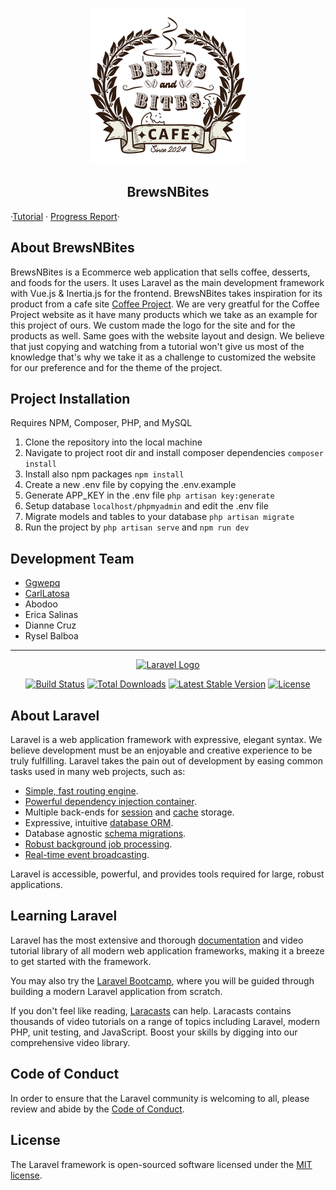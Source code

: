<p align="center"><a href="https://github.com/Ggwepq/BrewsNBites"><img src="https://github.com/Ggwepq/BrewsNBites/blob/master/public/logo/logo.png" width="250" alt="BrewsNBites Logo"></a></p>
<h2 align="center">BrewsNBites</h2>
<p alight="center">
·<a href="https://www.youtube.com/playlist?list=PL6u82dzQtlfv8fJF3gm42TDHJdtA2NDWT">Tutorial</a> · 
<a href="https://drive.google.com/drive/folders/17vUbd_6jOOV59mbV9A3v0VVJblqdjN59">Progress Report</a>·
</p>

## About BrewsNBites

BrewsNBites is a Ecommerce web application that sells coffee, desserts, and foods for the users. It uses Laravel as the main development framework with Vue.js & Inertia.js for the frontend. BrewsNBites takes inspiration for its product from a cafe site [Coffee Project](https://coffeeproject.com.ph/). We are very greatful for the Coffee Project website as it have many products which we take as an example for this project of ours. We custom made the logo for the site and for the products as well. Same goes with the website layout and design. We believe that just copying and watching from a tutorial won't give us most of the knowledge that's why we take it as a challenge to customized the website for our preference and for the theme of the project.

## Project Installation

Requires NPM, Composer, PHP, and MySQL

1. Clone the repository into the local machine
2. Navigate to project root dir and install composer dependencies ```composer install```
3. Install also npm packages ```npm install```
4. Create a new .env file by copying the .env.example
5. Generate APP_KEY in the .env file ```php artisan key:generate```
6. Setup database ```localhost/phpmyadmin``` and edit the .env file
7. Migrate models and tables to your database ```php artisan migrate```
8. Run the project by ```php artisan serve``` and ```npm run dev```

## Development Team
- [Ggwepq](https://github.com/Ggwepq)
- [CarlLatosa](https://github.com/Carllatosa)
- Abodoo
- Erica Salinas
- Dianne Cruz
- Rysel Balboa

***

<p align="center"><a href="https://laravel.com" target="_blank"><img src="https://raw.githubusercontent.com/laravel/art/master/logo-lockup/5%20SVG/2%20CMYK/1%20Full%20Color/laravel-logolockup-cmyk-red.svg" width="400" alt="Laravel Logo"></a></p>

<p align="center">
<a href="https://github.com/laravel/framework/actions"><img src="https://github.com/laravel/framework/workflows/tests/badge.svg" alt="Build Status"></a>
<a href="https://packagist.org/packages/laravel/framework"><img src="https://img.shields.io/packagist/dt/laravel/framework" alt="Total Downloads"></a>
<a href="https://packagist.org/packages/laravel/framework"><img src="https://img.shields.io/packagist/v/laravel/framework" alt="Latest Stable Version"></a>
<a href="https://packagist.org/packages/laravel/framework"><img src="https://img.shields.io/packagist/l/laravel/framework" alt="License"></a>
</p>

## About Laravel

Laravel is a web application framework with expressive, elegant syntax. We believe development must be an enjoyable and creative experience to be truly fulfilling. Laravel takes the pain out of development by easing common tasks used in many web projects, such as:

- [Simple, fast routing engine](https://laravel.com/docs/routing).
- [Powerful dependency injection container](https://laravel.com/docs/container).
- Multiple back-ends for [session](https://laravel.com/docs/session) and [cache](https://laravel.com/docs/cache) storage.
- Expressive, intuitive [database ORM](https://laravel.com/docs/eloquent).
- Database agnostic [schema migrations](https://laravel.com/docs/migrations).
- [Robust background job processing](https://laravel.com/docs/queues).
- [Real-time event broadcasting](https://laravel.com/docs/broadcasting).

Laravel is accessible, powerful, and provides tools required for large, robust applications.

## Learning Laravel

Laravel has the most extensive and thorough [documentation](https://laravel.com/docs) and video tutorial library of all modern web application frameworks, making it a breeze to get started with the framework.

You may also try the [Laravel Bootcamp](https://bootcamp.laravel.com), where you will be guided through building a modern Laravel application from scratch.

If you don't feel like reading, [Laracasts](https://laracasts.com) can help. Laracasts contains thousands of video tutorials on a range of topics including Laravel, modern PHP, unit testing, and JavaScript. Boost your skills by digging into our comprehensive video library.


## Code of Conduct

In order to ensure that the Laravel community is welcoming to all, please review and abide by the [Code of Conduct](https://laravel.com/docs/contributions#code-of-conduct).

## License

The Laravel framework is open-sourced software licensed under the [MIT license](https://opensource.org/licenses/MIT).
